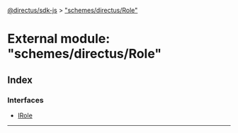 [@directus/sdk-js](../README.md) > ["schemes/directus/Role"](../modules/_schemes_directus_role_.md)

# External module: "schemes/directus/Role"

## Index

### Interfaces

* [IRole](../interfaces/_schemes_directus_role_.irole.md)

---

